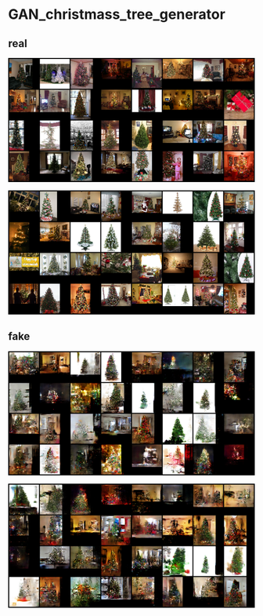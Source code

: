 # GAN_christmass_tree_generator


## real
![real](example_img/real0000000.png)



![real](example_img/real0000001.png)


## fake
![real](example_img/0093500.png)


![real](example_img/0093600.png)
